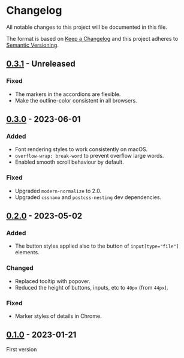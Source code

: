 # Changelog
All notable changes to this project will be documented in this file.

The format is based on [Keep a Changelog](http://keepachangelog.com/) and this
project adheres to [Semantic Versioning](http://semver.org/).

## [0.3.1] - Unreleased
### Fixed
- The markers in the accordions are flexible.
- Make the outline-color consistent in all browsers.

## [0.3.0] - 2023-06-01
### Added
- Font rendering styles to work consistently on macOS.
- `overflow-wrap: break-word` to prevent overflow large words.
- Enabled smooth scroll behaviour by default.

### Fixed
- Upgraded `modern-normalize` to 2.0.
- Upgraded `cssnano` and `postcss-nesting` dev dependencies.

## [0.2.0] - 2023-05-02
### Added
- The button styles applied also to the button of `input[type="file"]` elements.

### Changed
- Replaced tooltip with popover.
- Reduced the height of buttons, inputs, etc to `40px` (from `44px`).

### Fixed
- Marker styles of details in Chrome.

## [0.1.0] - 2023-01-21
First version

[0.3.1]: https://github.com/oscarotero/ui/compare/v0.3.0...HEAD
[0.3.0]: https://github.com/oscarotero/ui/compare/v0.2.0...v0.3.0
[0.2.0]: https://github.com/oscarotero/ui/compare/v0.1.0...v0.2.0
[0.1.0]: https://github.com/oscarotero/ui/releases/tag/v0.1.0
